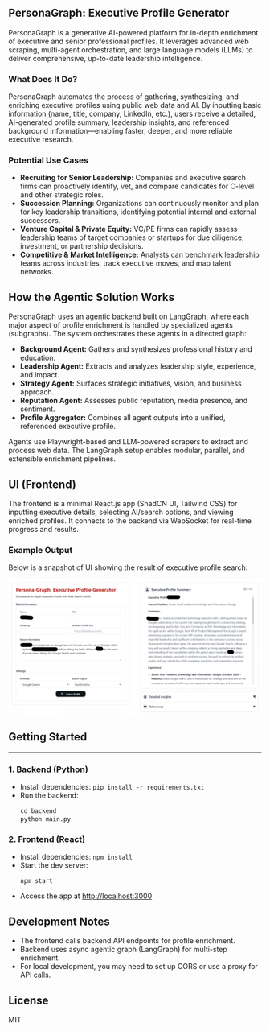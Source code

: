 ## PersonaGraph: Executive Profile Generator

PersonaGraph is a generative AI-powered platform for in-depth enrichment of executive and senior professional profiles. It leverages advanced web scraping, multi-agent orchestration, and large language models (LLMs) to deliver comprehensive, up-to-date leadership intelligence.

### What Does It Do?
PersonaGraph automates the process of gathering, synthesizing, and enriching executive profiles using public web data and AI. By inputting basic information (name, title, company, LinkedIn, etc.), users receive a detailed, AI-generated profile summary, leadership insights, and referenced background information—enabling faster, deeper, and more reliable executive research.

### Potential Use Cases
- **Recruiting for Senior Leadership:** Companies and executive search firms can proactively identify, vet, and compare candidates for C-level and other strategic roles.
- **Succession Planning:** Organizations can continuously monitor and plan for key leadership transitions, identifying potential internal and external successors.
- **Venture Capital & Private Equity:** VC/PE firms can rapidly assess leadership teams of target companies or startups for due diligence, investment, or partnership decisions.
- **Competitive & Market Intelligence:** Analysts can benchmark leadership teams across industries, track executive moves, and map talent networks.

## How the Agentic Solution Works
PersonaGraph uses an agentic backend built on LangGraph, where each major aspect of profile enrichment is handled by specialized agents (subgraphs). The system orchestrates these agents in a directed graph:
- **Background Agent:** Gathers and synthesizes professional history and education.
- **Leadership Agent:** Extracts and analyzes leadership style, experience, and impact.
- **Strategy Agent:** Surfaces strategic initiatives, vision, and business approach.
- **Reputation Agent:** Assesses public reputation, media presence, and sentiment.
- **Profile Aggregator:** Combines all agent outputs into a unified, referenced executive profile.

Agents use Playwright-based and LLM-powered scrapers to extract and process web data. The LangGraph setup enables modular, parallel, and extensible enrichment pipelines.

## UI (Frontend)
The frontend is a minimal React.js app (ShadCN UI, Tailwind CSS) for inputting executive details, selecting AI/search options, and viewing enriched profiles. It connects to the backend via WebSocket for real-time progress and results. 

### Example Output
Below is a snapshot of UI showing the result of executive profile search:

<img src="ui/public/profile-snapshot.png" alt="Example Executive Profile" width="800"/>

## Getting Started
---
### 1. Backend (Python)
- Install dependencies: `pip install -r requirements.txt`
- Run the backend:
  ```
  cd backend
  python main.py
  ```

### 2. Frontend (React)
- Install dependencies: `npm install`
- Start the dev server:
  ```
  npm start
  ```
- Access the app at [http://localhost:3000](http://localhost:3000)

## Development Notes
- The frontend calls backend API endpoints for profile enrichment.
- Backend uses async agentic graph (LangGraph) for multi-step enrichment.
- For local development, you may need to set up CORS or use a proxy for API calls.

## License
MIT

